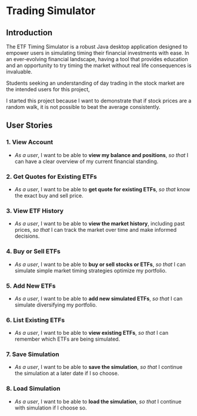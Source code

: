# Trading Simulator

## Introduction

The ETF Timing Simulator is a robust Java desktop application designed to empower users in simulating timing their financial investments with ease. In an ever-evolving financial landscape, having a tool that provides education and an opportunity to try timing the market without real life consequences is invaluable.

Students seeking an understanding of day trading in the stock market are the intended users for this project,

I started this project because I want to demonstrate that if stock prices are a random walk, it is not possible to beat the average consistently.

## User Stories

### 1. View Account
- *As a user*, I want to be able to **view my balance and positions**, *so that* I can have a clear overview of my current financial standing.

### 2. Get Quotes for Existing ETFs
- *As a user*, I want to be able to **get quote for existing ETFs**, *so that* know the exact buy and sell price.

### 3. View ETF History
- *As a user*, I want to be able to **view the market history**, including past prices, *so that* I can track the market over time and make informed decisions.

### 4. Buy or Sell ETFs
- *As a user*, I want to be able to **buy or sell stocks or ETFs**, *so that* I can simulate simple market timing strategies optimize my portfolio.

### 5. Add New ETFs
- *As a user*, I want to be able to **add new simulated ETFs**, *so that* I can simulate diversifying my portfolio.

### 6. List Existing ETFs
- *As a user*, I want to be able to **view existing ETFs**, *so that* I can remember which ETFs are being simulated.

### 7. Save Simulation
- *As a user*, I want to be able to **save the simulation**, *so that* I continue the simulation at a later date if I so choose.

### 8. Load Simulation
- *As a user*, I want to be able to **load the simulation**, *so that* I continue with simulation if I choose so.